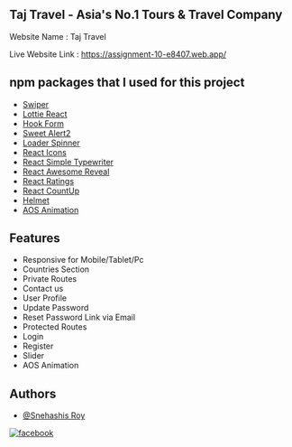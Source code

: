 


## Taj Travel - Asia's No.1 Tours & Travel Company

Website Name : Taj Travel
 
Live Website Link : https://assignment-10-e8407.web.app/
## npm packages that I used for this project


- [Swiper](https://swiperjs.com/)
- [Lottie React](https://www.npmjs.com/package/react-lottie)
- [Hook Form](https://react-hook-form.com/)
- [Sweet Alert2](https://sweetalert2.github.io/)
- [Loader Spinner](https://www.npmjs.com/package/react-loader-spinner)
- [React Icons](https://react-icons.github.io/react-icons/)
- [React Simple Typewriter](https://www.npmjs.com/package/react-simple-typewriter)
- [React Awesome Reveal](https://www.npmjs.com/package/react-awesome-reveal)
- [React Ratings](https://www.npmjs.com/package/react-rating)
- [React CountUp](https://www.npmjs.com/package/react-countup)
- [Helmet](https://www.npmjs.com/package/react-helmet)
- [AOS Animation](https://www.npmjs.com/package/aos)
## Features

- Responsive for Mobile/Tablet/Pc
- Countries Section
- Private Routes
- Contact us
- User Profile
- Update Password
- Reset Password Link via Email
- Protected Routes
- Login 
- Register
- Slider
- AOS Animation



## Authors

- [@Snehashis Roy](https://github.com/snehashisroyofficial)

[![facebook](https://img.shields.io/badge/Facebook-Connect-brightgreen?style=for-the-badge&labelColor=black&logo=facebook)](https://www.facebook.com/Snehashisroy.official/)
